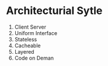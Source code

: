 
# Architecturial Sytle

1. Client Server
1. Uniform Interface
1. Stateless
1. Cacheable
1. Layered
1. Code on Deman
